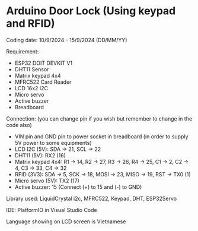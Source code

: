 # Arduino Door Lock (Using keypad and RFID)
Coding date: 10/9/2024 - 15/9/2024 (DD/MM/YY)

Requirement:

- ESP32 DOIT DEVKIT V1
- DHT11 Sensor
- Matrix keypad 4x4
- MFRC522 Card Reader
- LCD 16x2 I2C
- Micro servo
- Active buzzer
- Breadboard

Connection: (you can change pin if you wish but remember to change in the code also)

- VIN pin and GND pin to power socket in breadboard (in order to supply 5V power to some equipments)
- LCD I2C (5V): SDA -> 21, SCL -> 22
- DHT11 (5V): RX2 (16)
- Matrix keypad 4x4: R1 -> 14, R2 -> 27, R3 -> 26, R4 -> 25, C1 -> 2, C2 -> 4, C3 -> 33, C4 -> 32
- RFID (3V3): SDA -> 5, SCK -> 18, MOSI -> 23, MISO -> 19, RST -> TX0 (1)
- Micro servo (5V): TX2 (17)
- Active buzzer: 15 (Connect (+) to 15 and (-) to GND)

Library used: LiquidCrystal i2c, MFRC522, Keypad, DHT, ESP32Servo

IDE: PlatformIO in Visual Studio Code

Language showing on LCD screen is Vietnamese
